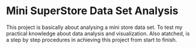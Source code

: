 ﻿# Mini SuperStore Data Set Analysis
This project is basically about analysing a mini store data set. To test my practical knowledge about data analysis and visualization. 
Also atatched, is a step by step procedures in achieving this project from start to finish.

